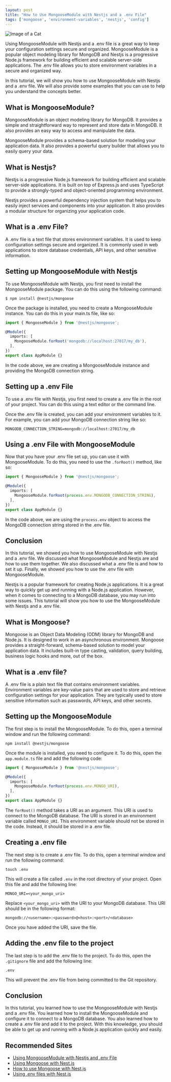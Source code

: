 ```yaml
---
layout: post
title: "How to Use MongooseModule with Nestjs and a .env File"
tags: ['mongoose', 'environment-variables', 'nestjs', 'config']
---
```


![Image of a Cat](http://source.unsplash.com/1600x900/?cat)

Using MongooseModule with Nestjs and a .env file is a great way to keep your configuration settings secure and organized. MongooseModule is a popular object modeling library for MongoDB and Nestjs is a progressive Node.js framework for building efficient and scalable server-side applications. The .env file allows you to store environment variables in a secure and organized way.

In this tutorial, we will show you how to use MongooseModule with Nestjs and a .env file. We will also provide some examples that you can use to help you understand the concepts better.

## What is MongooseModule?

MongooseModule is an object modeling library for MongoDB. It provides a simple and straightforward way to represent and store data in MongoDB. It also provides an easy way to access and manipulate the data.

MongooseModule provides a schema-based solution for modeling your application data. It also provides a powerful query builder that allows you to easily query your data.

## What is Nestjs?

Nestjs is a progressive Node.js framework for building efficient and scalable server-side applications. It is built on top of Express.js and uses TypeScript to provide a strongly-typed and object-oriented programming environment.

Nestjs provides a powerful dependency injection system that helps you to easily inject services and components into your application. It also provides a modular structure for organizing your application code.

## What is a .env File?

A .env file is a text file that stores environment variables. It is used to keep configuration settings secure and organized. It is commonly used in web applications to store database credentials, API keys, and other sensitive information.

## Setting up MongooseModule with Nestjs

To use MongooseModule with Nestjs, you first need to install the MongooseModule package. You can do this using the following command:

```
$ npm install @nestjs/mongoose
```

Once the package is installed, you need to create a MongooseModule instance. You can do this in your main.ts file, like so:

```typescript
import { MongooseModule } from '@nestjs/mongoose';

@Module({
  imports: [
    MongooseModule.forRoot('mongodb://localhost:27017/my_db'),
  ],
})
export class AppModule {}
```

In the code above, we are creating a MongooseModule instance and providing the MongoDB connection string.

## Setting up a .env File

To use a .env file with Nestjs, you first need to create a .env file in the root of your project. You can do this using a text editor or the command line.

Once the .env file is created, you can add your environment variables to it. For example, you can add your MongoDB connection string like so:

```
MONGODB_CONNECTION_STRING=mongodb://localhost:27017/my_db
```

## Using a .env File with MongooseModule

Now that you have your .env file set up, you can use it with MongooseModule. To do this, you need to use the `.forRoot()` method, like so:

```typescript
import { MongooseModule } from '@nestjs/mongoose';

@Module({
  imports: [
    MongooseModule.forRoot(process.env.MONGODB_CONNECTION_STRING),
  ],
})
export class AppModule {}
```

In the code above, we are using the `process.env` object to access the MongoDB connection string stored in the .env file.

## Conclusion

In this tutorial, we showed you how to use MongooseModule with Nestjs and a .env file. We discussed what MongooseModule and Nestjs are and how to use them together. We also discussed what a .env file is and how to set it up. Finally, we showed you how to use the .env file with MongooseModule.

Nestjs is a popular framework for creating Node.js applications. It is a great way to quickly get up and running with a Node.js application. However, when it comes to connecting to a MongoDB database, you may run into some issues. This tutorial will show you how to use the MongooseModule with Nestjs and a .env file.

## What is Mongoose?

Mongoose is an Object Data Modeling (ODM) library for MongoDB and Node.js. It is designed to work in an asynchronous environment. Mongoose provides a straight-forward, schema-based solution to model your application data. It includes built-in type casting, validation, query building, business logic hooks and more, out of the box.

## What is a .env file?

A .env file is a plain text file that contains environment variables. Environment variables are key-value pairs that are used to store and retrieve configuration settings for your application. They are typically used to store sensitive information such as passwords, API keys, and other secrets.

## Setting up the MongooseModule

The first step is to install the MongooseModule. To do this, open a terminal window and run the following command:

```
npm install @nestjs/mongoose
```

Once the module is installed, you need to configure it. To do this, open the `app.module.ts` file and add the following code:

```typescript
import { MongooseModule } from '@nestjs/mongoose';

@Module({
  imports: [
    MongooseModule.forRoot(process.env.MONGO_URI),
  ],
})
export class AppModule {}
```

The `forRoot()` method takes a URI as an argument. This URI is used to connect to the MongoDB database. The URI is stored in an environment variable called `MONGO_URI`. This environment variable should not be stored in the code. Instead, it should be stored in a .env file.

## Creating a .env file

The next step is to create a .env file. To do this, open a terminal window and run the following command:

```
touch .env
```

This will create a file called `.env` in the root directory of your project. Open this file and add the following line:

```
MONGO_URI=<your_mongo_uri>
```

Replace `<your_mongo_uri>` with the URI to your MongoDB database. This URI should be in the following format:

```
mongodb://<username>:<password>@<host>:<port>/<database>
```

Once you have added the URI, save the file.

## Adding the .env file to the project

The last step is to add the .env file to the project. To do this, open the `.gitignore` file and add the following line:

```
.env
```

This will prevent the .env file from being committed to the Git repository.

## Conclusion

In this tutorial, you learned how to use the MongooseModule with Nestjs and a .env file. You learned how to install the MongooseModule and configure it to connect to a MongoDB database. You also learned how to create a .env file and add it to the project. With this knowledge, you should be able to get up and running with a Node.js application quickly and easily.
## Recommended Sites

- [Using MongooseModule with Nestjs and .env File](https://docs.nestjs.com/techniques/mongodb#using-mongoosemodule-with-nestjs-and-env-file)
- [Using Mongoose with Nest.js](https://www.npmjs.com/package/@nestjs/mongoose)
- [How to use Mongoose with Nest.js](https://blog.bitsrc.io/how-to-use-mongoose-with-nest-js-9b9f7d9f1b1b)
- [Using .env files with Nest.js](https://docs.nestjs.com/techniques/configuration#using-env-files-with-nestjs)